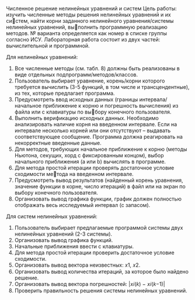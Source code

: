 Численное решение нелинейных уравнений и систем
Цель работы: изучить численные методы решения нелинейных уравнений и их систем, найти корни заданного нелинейного уравнения/системы нелинейных уравнений, выполнить программную реализацию методов.
№ варианта определяется как номер в списке группы согласно ИСУ. 
Лабораторная работа состоит из двух частей: вычислительной и программной.

Для нелинейных уравнений:
1. Все численные методы (см. табл. 8) должны быть реализованы в виде отдельных подпрограмм/методов/классов.
2. Пользователь выбирает уравнение, корень/корни которого требуется вычислить (3-5 функций, в том числе и трансцендентные), из тех, которые предлагает 
программа.
3. Предусмотреть ввод исходных данных (границы интервала/начальное приближение к корню и погрешность вычисления) из файла или с клавиатуры по выбору конечного пользователя. 
4. Выполнить верификацию исходных данных. Необходимо анализировать наличие корня на введенном интервале. Если на интервале несколько корней или 
они отсутствуют – выдавать соответствующее сообщение. Программа должна 
реагировать на некорректные введенные данные.
5. Для методов, требующих начальное приближение к корню (методы Ньютона,
секущих, хорд с фиксированным концом), выбор начального приближения (а 
или b) вычислять в программе.
6. Для метода простой итерации проверять достаточное условие сходимости метода на введенном интервале. 
7. Предусмотреть вывод результатов (найденный корень уравнения, значение 
функции в корне, число итераций) в файл или на экран по выбору конечного 
пользователя.
8. Организовать вывод графика функции, график должен полностью отображать 
весь исследуемый интервал (с запасом).

Для систем нелинейных уравнений:
1. Пользователь выбирает предлагаемые программой системы двух нелинейных 
уравнений (2-3 системы).
2. Организовать вывод графика функций.
3. Начальные приближения ввести с клавиатуры.
4. Для метода простой итерации проверить достаточное условие сходимости.
5. Организовать вывод вектора неизвестных: 𝑥1, 𝑥2.
6. Организовать вывод количества итераций, за которое было найдено решение.
7. Организовать вывод вектора погрешностей: |𝑥𝑖(𝑘) − 𝑥𝑖(𝑘−1)|
8. Проверить правильность решения системы нелинейных уравнений.
